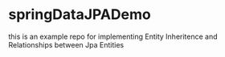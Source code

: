 # springDataJPADemo
this is an example repo for implementing Entity Inheritence and Relationships between Jpa Entities
